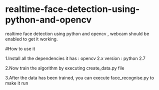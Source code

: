 # realtime-face-detection-using-python-and-opencv
realtime face detection using python and opencv , webcam should be enabled to get it working.

#How to use it

1.Install all the dependencies it has 
: opencv 2.x version
: python 2.7

2.Now train the algorithm by executing create_data.py file

3.After the data has been trained, you can execute face_recognise.py to make it run
